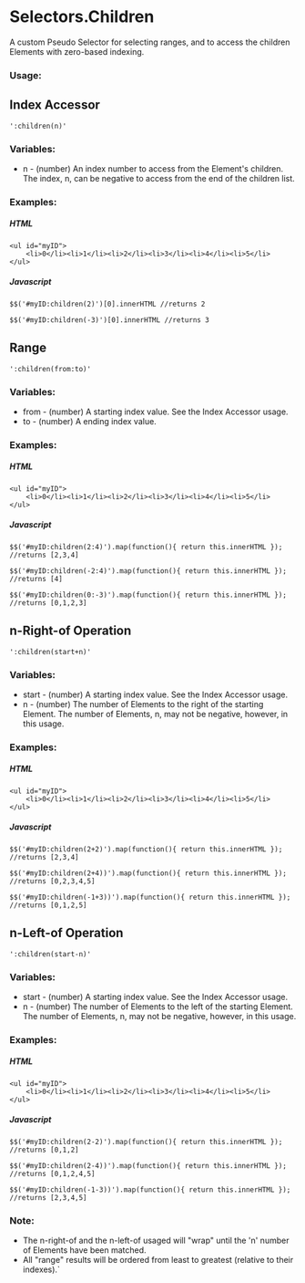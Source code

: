 Selectors.Children
==================

A custom Pseudo Selector for selecting ranges, and to access the children Elements with zero-based indexing.

### Usage:

Index Accessor
--------------

	':children(n)'

### Variables:

* n - (number) An index number to access from the Element's children. The index, n, can be negative to access from the end of the children list.

###	Examples:

##### HTML

	<ul id="myID">
		<li>0</li><li>1</li><li>2</li><li>3</li><li>4</li><li>5</li>
	</ul>

##### Javascript

	$$('#myID:children(2)')[0].innerHTML //returns 2

	$$('#myID:children(-3)')[0].innerHTML //returns 3


Range
-----

	':children(from:to)'

### Variables:

* from - (number) A starting index value. See the Index Accessor usage.
* to   - (number) A ending index value.

###	Examples:

##### HTML

	<ul id="myID">
		<li>0</li><li>1</li><li>2</li><li>3</li><li>4</li><li>5</li>
	</ul>

##### Javascript

	$$('#myID:children(2:4)').map(function(){ return this.innerHTML }); //returns [2,3,4]

	$$('#myID:children(-2:4)').map(function(){ return this.innerHTML }); //returns [4]

	$$('#myID:children(0:-3)').map(function(){ return this.innerHTML }); //returns [0,1,2,3]

n-Right-of Operation
--------------------

	':children(start+n)'

### Variables:

* start - (number) A starting index value. See the Index Accessor usage.
* n     - (number) The number of Elements to the right of the starting Element. The number of Elements, n, may not be negative, however, in this usage.

### Examples:

##### HTML

	<ul id="myID">
		<li>0</li><li>1</li><li>2</li><li>3</li><li>4</li><li>5</li>
	</ul>

##### Javascript

	$$('#myID:children(2+2)').map(function(){ return this.innerHTML }); //returns [2,3,4]

	$$('#myID:children(2+4))').map(function(){ return this.innerHTML }); //returns [0,2,3,4,5]

	$$('#myID:children(-1+3))').map(function(){ return this.innerHTML }); //returns [0,1,2,5]


n-Left-of Operation
-------------------

	':children(start-n)'

### Variables:

* start - (number) A starting index value. See the Index Accessor usage.
* n     - (number) The number of Elements to the left of the starting Element. The number of Elements, n, may not be negative, however, in this usage.

### Examples:

##### HTML

	<ul id="myID">
		<li>0</li><li>1</li><li>2</li><li>3</li><li>4</li><li>5</li>
	</ul>

##### Javascript

	$$('#myID:children(2-2)').map(function(){ return this.innerHTML }); //returns [0,1,2]

	$$('#myID:children(2-4))').map(function(){ return this.innerHTML }); //returns [0,1,2,4,5]

	$$('#myID:children(-1-3))').map(function(){ return this.innerHTML }); //returns [2,3,4,5]

### Note:

- The n-right-of and the n-left-of usaged will "wrap" until the 'n' number of Elements have been matched.
- All "range" results will be ordered from least to greatest (relative to their indexes).`
